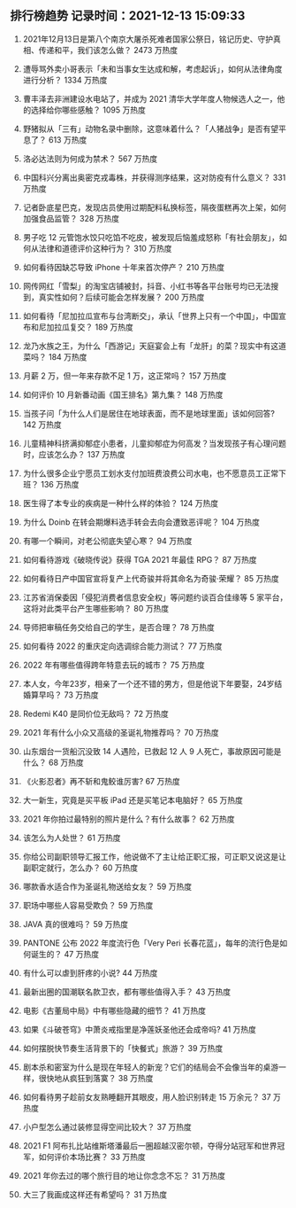 
## 排行榜趋势 记录时间：2021-12-13 15:09:33
  
  1. 2021年12月13日是第八个南京大屠杀死难者国家公祭日，铭记历史、守护真相、传递和平，我们该怎么做？ 2473 万热度
    
  2. 遭辱骂外卖小哥表示「未和当事女生达成和解，考虑起诉」，如何从法律角度进行分析？ 1334 万热度
    
  3. 曹丰泽去非洲建设水电站了，并成为 2021 清华大学年度人物候选人之一，他的选择给你哪些感触？ 1095 万热度
    
  4. 野猪拟从「三有」动物名录中删除，这意味着什么？「人猪战争」是否有望平息了？ 613 万热度
    
  5. 洛必达法则为何成为禁术？ 567 万热度
    
  6. 中国科兴分离出奥密克戎毒株，并获得测序结果，这对防疫有什么意义？ 331 万热度
    
  7. 记者卧底星巴克，发现店员使用过期配料私换标签，隔夜蛋糕再次上架，如何加强食品监管？ 328 万热度
    
  8. 男子吃 12 元管饱水饺只吃馅不吃皮，被发现后恼羞成怒称「有社会朋友」，如何从法律和道德评价这种行为？ 310 万热度
    
  9. 如何看待因缺芯导致 iPhone 十年来首次停产？ 210 万热度
    
  10. 网传网红「雪梨」的淘宝店铺被封，抖音、小红书等各平台账号均已无法搜到，真实性如何？后续可能会怎样发展？ 200 万热度
    
  11. 如何看待「尼加拉瓜宣布与台湾断交」，承认「世界上只有一个中国」，中国宣布和尼加拉瓜复交？ 189 万热度
    
  12. 龙乃水族之王，为什么「西游记」天庭宴会上有「龙肝」的菜？现实中有这道菜吗？ 184 万热度
    
  13. 月薪  2 万，但一年来存款不足 1 万，这正常吗？ 157 万热度
    
  14. 如何评价 10 月新番动画《国王排名》第九集？ 148 万热度
    
  15. 当孩子问「为什么人们是居住在地球表面，而不是地球里面」该如何回答? 142 万热度
    
  16. 儿童精神科挤满抑郁症小患者，儿童抑郁症为何高发？当发现孩子有心理问题时，应该怎么办？ 137 万热度
    
  17. 为什么很多企业宁愿员工划水支付加班费浪费公司水电，也不愿意员工正常下班？ 136 万热度
    
  18. 医生得了本专业的疾病是一种什么样的体验？ 124 万热度
    
  19. 为什么 Doinb 在转会期爆料选手转会去向会遭致恶评呢？ 104 万热度
    
  20. 有哪一个瞬间，对老公彻底失望心寒？ 94 万热度
    
  21. 如何看待游戏《破晓传说》获得 TGA 2021 年最佳 RPG？ 87 万热度
    
  22. 如何看待日产中国官宣将复产上代奇骏并将其命名为奇骏·荣耀？ 85 万热度
    
  23. 江苏省消保委因「侵犯消费者信息安全权」等问题约谈百合佳缘等 5 家平台，这将对此类平台产生哪些影响？ 80 万热度
    
  24. 导师把审稿任务交给自己的学生，是否合理？ 78 万热度
    
  25. 如何看待 2022 的重庆定向选调综合能力测试？ 77 万热度
    
  26. 2022 年有哪些值得跨年特意去玩的城市？ 75 万热度
    
  27. 本人女，今年23岁，相亲了一个还不错的男方，但是他说下年要娶，24岁结婚算早吗？ 73 万热度
    
  28. Redemi K40 是同价位无敌吗？ 72 万热度
    
  29. 2021 年有什么小众又高级的圣诞礼物推荐吗？ 70 万热度
    
  30. 山东烟台一货船沉没致 14 人遇险，已救起 12 人 9 人死亡，事故原因可能是什么？ 68 万热度
    
  31. 《火影忍者》再不斩和鬼鲛谁厉害? 67 万热度
    
  32. 大一新生，究竟是买平板 iPad 还是买笔记本电脑好？ 65 万热度
    
  33. 2021 年你拍过最特别的照片是什么？有什么故事？ 62 万热度
    
  34. 该怎么为人处世？ 61 万热度
    
  35. 你给公司副职领导汇报工作，他说做不了主让给正职汇报，可正职又说这是让副职定就行，怎么办？ 60 万热度
    
  36. 哪款香水适合作为圣诞礼物送给女友？ 59 万热度
    
  37. 职场中哪些人容易受欺负？ 59 万热度
    
  38. JAVA 真的很难吗？ 59 万热度
    
  39. PANTONE 公布 2022 年度流行色「Very Peri 长春花蓝」，每年的流行色是如何诞生的？ 47 万热度
    
  40. 有什么可以虐到肝疼的小说? 44 万热度
    
  41. 最新出圈的国潮联名款卫衣，都有哪些值得入手？ 43 万热度
    
  42. 电影《古董局中局》中有哪些隐藏的细节？ 41 万热度
    
  43. 如果《斗破苍穹》中萧炎戒指里是净莲妖圣他还会成帝吗? 41 万热度
    
  44. 如何摆脱快节奏生活背景下的「快餐式」旅游？ 39 万热度
    
  45. 剧本杀和密室为什么是现在年轻人的新宠？它们的结局会不会像当年的桌游一样，很快地从疯狂到落寞？ 38 万热度
    
  46. 如何看待男子趁前女友熟睡翻开其眼皮，用人脸识别转走 15 万余元？ 37 万热度
    
  47. 小户型怎么通过装修显得空间比较大？ 37 万热度
    
  48. 2021 F1 阿布扎比站维斯塔潘最后一圈超越汉密尔顿，夺得分站冠军和世界冠军，如何评价本场比赛？ 33 万热度
    
  49. 2021 年你去过的哪个旅行目的地让你念念不忘？ 31 万热度
    
  50. 大三了我画成这样还有希望吗？ 31 万热度
    